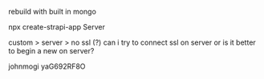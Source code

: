 rebuild with built in mongo

npx create-strapi-app Server

custom > server > no ssl (?)
can i try to connect ssl on server or is it better to begin a new on server?


johnmogi
yaG692RF8O


